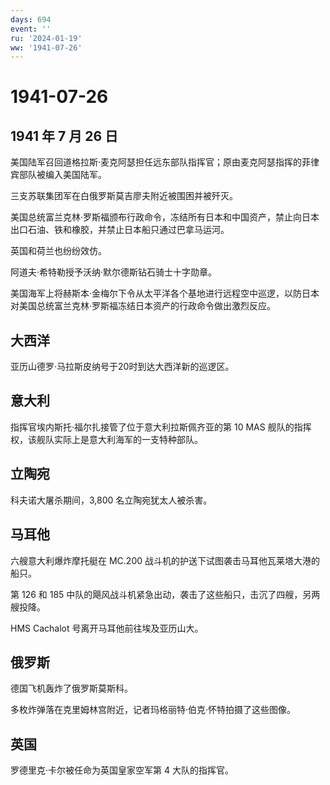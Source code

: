 ```yaml
---
days: 694
event: ''
ru: '2024-01-19'
ww: '1941-07-26'
---
```


# 1941-07-26

## 1941 年 7 月 26 日

美国陆军召回道格拉斯·麦克阿瑟担任远东部队指挥官；原由麦克阿瑟指挥的菲律宾部队被编入美国陆军。

三支苏联集团军在白俄罗斯莫吉廖夫附近被围困并被歼灭。

美国总统富兰克林·罗斯福颁布行政命令，冻结所有日本和中国资产，禁止向日本出口石油、铁和橡胶，并禁止日本船只通过巴拿马运河。

英国和荷兰也纷纷效仿。

阿道夫·希特勒授予沃纳·默尔德斯钻石骑士十字勋章。

美国海军上将赫斯本·金梅尔下令从太平洋各个基地进行远程空中巡逻，以防日本对美国总统富兰克林·罗斯福冻结日本资产的行政命令做出激烈反应。

## 大西洋

亚历山德罗·马拉斯皮纳号于20时到达大西洋新的巡逻区。

## 意大利

指挥官埃内斯托·福尔扎接管了位于意大利拉斯佩齐亚的第 10 MAS
舰队的指挥权，该舰队实际上是意大利海军的一支特种部队。

## 立陶宛

科夫诺大屠杀期间，3,800 名立陶宛犹太人被杀害。

## 马耳他

六艘意大利爆炸摩托艇在 MC.200
战斗机的护送下试图袭击马耳他瓦莱塔大港的船只。

第 126 和 185
中队的飓风战斗机紧急出动，袭击了这些船只，击沉了四艘，另两艘投降。

HMS Cachalot 号离开马耳他前往埃及亚历山大。

## 俄罗斯

德国飞机轰炸了俄罗斯莫斯科。

多枚炸弹落在克里姆林宫附近，记者玛格丽特·伯克·怀特拍摄了这些图像。

## 英国

罗德里克·卡尔被任命为英国皇家空军第 4 大队的指挥官。